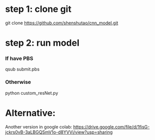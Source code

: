 # step 1: clone git
git clone https://github.com/shenshutao/cnn_model.git

# step 2: run model
  ### If have PBS
  qsub submit.pbs
  ### Otherwise
  python custom_resNet.py


# Alternative: 
Another version in google colab: https://drive.google.com/file/d/1fisG-jckrs0vB-3aLBGQSmV1o-d8YVVi/view?usp=sharing
